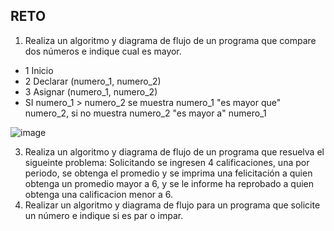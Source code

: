 ## RETO
1. Realiza un algoritmo y diagrama de flujo de un programa que compare dos números e indique cual es mayor.
* 1 Inicio
* 2 Declarar (numero_1, numero_2)
* 3 Asignar (numero_1, numero_2)
* SI numero_1 > numero_2 se muestra numero_1 "es mayor que" numero_2, si no muestra numero_2 "es mayor a" numero_1

![image](https://user-images.githubusercontent.com/90996552/158851517-4f523a90-47ca-4e5e-ab37-c3db53154878.png)


3. Realiza un algoritmo y diagrama de flujo de un programa que resuelva el sigueinte problema: Solicitando se ingresen 4 calificaciones, una por periodo, se obtenga el promedio y se imprima una felicitación a quien obtenga un promedio mayor a 6, y se le informe ha reprobado a quien obtenga una calificacion menor a 6.
4. Realizar un algoritmo y diagrama de flujo para un programa que solicite un número e indique si es par o impar.
